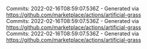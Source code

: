 Commits: 2022-02-16T08:59:07.536Z - Generated via https://github.com/marketplace/actions/artificial-grass
<br>
Commits: 2022-02-16T08:59:07.536Z - Generated via https://github.com/marketplace/actions/artificial-grass
<br>
Commits: 2022-02-16T08:59:07.536Z - Generated via https://github.com/marketplace/actions/artificial-grass
<br>

